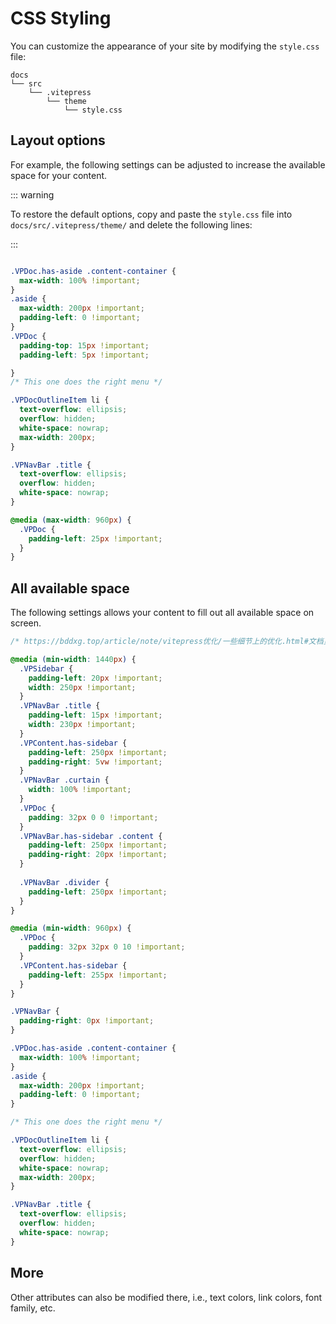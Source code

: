 # CSS Styling

You can customize the appearance of your site by modifying the `style.css` file: 

```
docs
└── src
    └── .vitepress
        └── theme
            └── style.css
```

## Layout options

For example, the following settings can be adjusted to increase the available space for your content.

::: warning

To restore the default options, copy and paste the `style.css` file into `docs/src/.vitepress/theme/` and delete the following lines:

:::

```css

.VPDoc.has-aside .content-container {
  max-width: 100% !important;
}
.aside {
  max-width: 200px !important;
  padding-left: 0 !important;
}
.VPDoc {
  padding-top: 15px !important;
  padding-left: 5px !important;

}
/* This one does the right menu */

.VPDocOutlineItem li {
  text-overflow: ellipsis;
  overflow: hidden;
  white-space: nowrap;
  max-width: 200px;
}

.VPNavBar .title {
  text-overflow: ellipsis;
  overflow: hidden;
  white-space: nowrap;
}

@media (max-width: 960px) {
  .VPDoc {
    padding-left: 25px !important;  
  }
}

```

## All available space

The following settings allows your content to fill out all available space on screen.

```css
/* https://bddxg.top/article/note/vitepress优化/一些细节上的优化.html#文档页面调整-加宽 */

@media (min-width: 1440px) {
  .VPSidebar {
    padding-left: 20px !important;
    width: 250px !important;
  }
  .VPNavBar .title {
    padding-left: 15px !important;
    width: 230px !important;
  }
  .VPContent.has-sidebar {
    padding-left: 250px !important;
    padding-right: 5vw !important;
  }
  .VPNavBar .curtain {
    width: 100% !important;
  }
  .VPDoc {
    padding: 32px 0 0 !important;
  }
  .VPNavBar.has-sidebar .content {
    padding-left: 250px !important;
    padding-right: 20px !important;
  }
  
  .VPNavBar .divider {
    padding-left: 250px !important;
  }
}

@media (min-width: 960px) {
  .VPDoc {
    padding: 32px 32px 0 10 !important;
  }
  .VPContent.has-sidebar {
    padding-left: 255px !important;
  }
}

.VPNavBar {
  padding-right: 0px !important;
}

.VPDoc.has-aside .content-container {
  max-width: 100% !important;
}
.aside {
  max-width: 200px !important;
  padding-left: 0 !important;
}

/* This one does the right menu */

.VPDocOutlineItem li {
  text-overflow: ellipsis;
  overflow: hidden;
  white-space: nowrap;
  max-width: 200px;
}

.VPNavBar .title {
  text-overflow: ellipsis;
  overflow: hidden;
  white-space: nowrap;
}

```

## More

Other attributes can also be modified there, i.e., text colors, link colors, font family, etc.